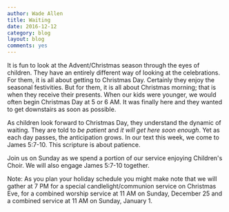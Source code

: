 ```yaml
---
author: Wade Allen
title: Waiting
date: 2016-12-12
category: blog
layout: blog
comments: yes
---
```

 
It is fun to look at the Advent/Christmas season through the eyes of children. They have an entirely different way of looking at the celebrations. For them, it is all about getting to Christmas Day. Certainly they enjoy the seasonal festivities. But for them, it is all about Christmas morning; that is when they receive their presents. When our kids were younger, we would often begin Christmas Day at 5 or 6 AM. It was finally here and they wanted to get downstairs as soon as possible.

As children look forward to Christmas Day, they understand the dynamic of waiting. They are told to *be patient* and *it will get here soon enough*. Yet as each day passes, the anticipation grows. In our text this week, we come to James 5:7-10. This scripture is about patience.

Join us on Sunday as we spend a portion of our service enjoying Children's Choir. We will also engage James 5:7-10 together. 

Note: As you plan your holiday schedule you might make note that we will gather at 7 PM for a special candlelight/communion service on Christmas Eve, for a combined worship service at 11 AM on Sunday, December 25 and a combined service at 11 AM on Sunday, January 1.


